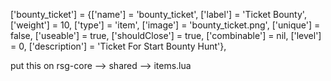 ['bounty_ticket']      = {['name'] = 'bounty_ticket',         ['label'] = 'Ticket Bounty',    ['weight'] = 10,  ['type'] = 'item', ['image'] = 'bounty_ticket.png',         ['unique'] = false,  ['useable'] = true,  ['shouldClose'] = true, ['combinable'] = nil, ['level'] = 0, ['description'] = 'Ticket For Start Bounty Hunt'},


put this on rsg-core --> shared --> items.lua